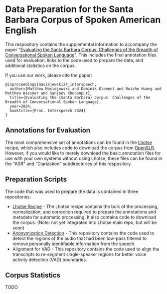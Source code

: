 # Data Preparation for the Santa Barbara Corpus of Spoken American English

This respository contains the supplemental information to accompany the paper "[Evaluating the Santa Barbara Corpus: Challenges of the Breadth of Conversational Spoken Language](https://www.isca-archive.org/interspeech_2024/maciejewski24_interspeech.html)".
This includes the final annotation files used for evaluation, links to the code used to prepare the data, and additional statistics on the corpus.

If you use our work, please cite the paper:
```
@inproceedings{maciejewski24_interspeech,
  author={Matthew Maciejewski and Dominik Klement and Ruizhe Huang and Matthew Wiesner and Sanjeev Khudanpur},
  title={Evaluating the {Santa Barbara} Corpus: Challenges of the Breadth of Conversational Spoken Language},
  year=2024,
  booktitle={Proc. Interspeech 2024}
}
```

## Annotations for Evaluation

The most comprehensive set of annotations can be found in the [Lhotse](https://github.com/mmaciej2/lhotse/tree/sbcsae) recipe, which also includes code to download the corpus from [OpenSLR](https://openslr.org/155/).
However, if you would like to merely download the basic annotation files for use with your own systems without using Lhotse, these files can be found in the "ASR" and "Diarization" subdirectories of this respository.

## Preparation Scripts

The code that was used to prepare the data is contained in three repositories:

- [Lhotse Recipe](https://github.com/mmaciej2/lhotse/tree/sbcsae) - The Lhotse recipe contains the bulk of the processing, normalization, and correction required to prepare the annotations and metadata for automatic processing. It also contains code to download the corpus. (Note: not yet integrated into Lhotse main repo, but will be soon)
- [Anonymization Detection](https://github.com/mmaciej2/sbcsae_anon_detection) - This repository contains the code used to detect the regions of the audio that had been low-pass filtered to remove personally identifiable information from the speech.
-  Alignment for VAD - This repository contains the code used to align the transcripts to re-segment single-speaker regions for better voice activity detection (VAD) boundaries.

## Corpus Statistics

TODO
